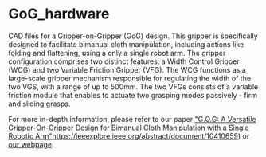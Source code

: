 # GoG_hardware

CAD files for a Gripper-on-Gripper (GoG) design. This gripper is specifically designed to facilitate bimanual cloth manipulation, including actions like folding and flattening, using a only a single robot arm. The gripper configuration comprises two distinct features: a Width Control Gripper (WCG) and two Variable Friction Gripper (VFG). The WCG functions as a large-scale gripper mechanism responsible for regulating the width of the two VGS, with a range of up to 500mm. The two VFGs consists of a variable friction module that enables to actuate two grasping modes passively - firm and sliding grasps.

For more in-depth information, please refer to our paper ["G.O.G: A Versatile Gripper-On-Gripper Design for Bimanual Cloth Manipulation with a Single Robotic Arm"](https://ieeexplore.ieee.org/abstract/document/10410659)https://ieeexplore.ieee.org/abstract/document/10410659) or [our webpage](https://sites.google.com/view/gripperongripper).
